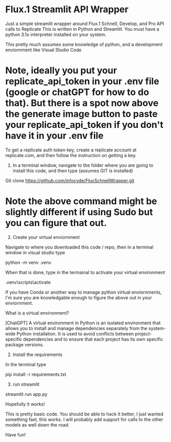 # Flux.1 Streamlit  API Wrapper 
Just a simple streamlit wrapper around Flux.1 Schnell, Develop, and Pro API calls to Replicate
This is written in Python and Streamlit.  You must have a python 3.1x interpreter installed on your system.

This pretty much assumes some knowledge of python, and a development enviornment like Visual Studio Code

# Note, ideally you put your replicate_api_token in your .env file (google or chatGPT for how to do that).  But there is a spot now above the generate image button to paste your replicate_api_token if you don't have it in your .env file
To get a replicate auth token key, create a replicate account at replicate.com, and then follow the instruction on getting a key.

1) In a terminal window, navigate to the folder where you are going to install this code, and then type (assumes GIT is installed)

Git clone https://github.com/infocyde/FluxSchnellWrapper.git

# Note the above command might be slightly different if using Sudo but you can figure that out.


2) Create your virtual enviornment 

Navigate to where you downloaded this code / repo, then in a terminal window in visual studio type 

python -m venv .venv

When that is done, type in the termainal to activate your virtual environment

.venv\scripts\activate

If you have Conda or another way to manage python virtual enviornments, I'm sure you are knowledgable enough to figure the above out in your enviornment.

What is a virtual environment?

[ChatGPT] 
A virtual environment in Python is an isolated environment that allows you to install and manage dependencies separately from the system-wide Python installation. It is used to avoid conflicts between project-specific dependencies and to ensure that each project has its own specific package versions.

2) Install the requirements

In the terminal type

pip install -r requirements.txt  

3) run streamlit

streamlit run app.py    

Hopefully it works!

This is pretty basic code.  You should be able to hack it better, I just wanted something fast, this works.  I will probably add support for calls to the other models as well down the road.

Have fun!

